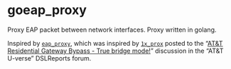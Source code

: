 # goeap_proxy

Proxy EAP packet between network interfaces. Proxy written in golang.

Inspired by [`eap_proxy`](https://github.com/jaysoffian/eap_proxy/), which was inspired by [`1x_prox`](http://www.dslreports.com/forum/r30693618-) posted to the “[AT&T Residential Gateway Bypass - True bridge mode!](https://www.dslreports.com/forum/r29903721-AT-T-Residential-Gateway-Bypass-True-bridge-mode)” discussion in the “AT&T U-verse” DSLReports forum.
